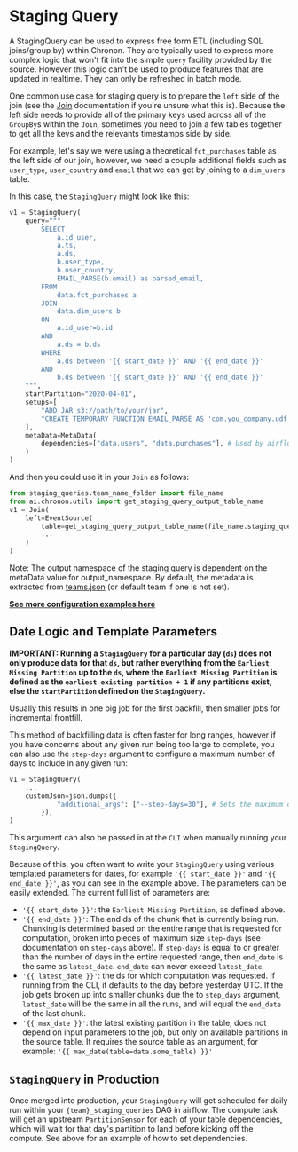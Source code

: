 # Staging Query

A StagingQuery can be used to express free form ETL (including SQL joins/group by) within Chronon. They are typically used
to express more complex logic that won't fit into the simple `query` facility provided by the source. However this logic can't be used to produce features that are updated in realtime. They can only be refreshed in batch mode.

One common use case for staging query is to prepare the `left` side of the join (see the [Join](./Join.md) documentation if you're unsure what this is). Because the left side needs to provide all of the primary keys used across all of the `GroupBy`s within the `Join`, sometimes you need to join a few tables together to get all the keys and the relevants timestamps side by side.

For example, let's say we were using a theoretical `fct_purchases` table as the left side of our join, however, we need a couple additional fields such as `user_type`, `user_country` and `email` that we can get by joining to a `dim_users` table.

In this case, the `StagingQuery` might look like this:

```python
v1 = StagingQuery(
    query="""
        SELECT
            a.id_user,
            a.ts,
            a.ds,
            b.user_type,
            b.user_country,
            EMAIL_PARSE(b.email) as parsed_email,
        FROM
            data.fct_purchases a
        JOIN
            data.dim_users b
        ON
            a.id_user=b.id
        AND
            a.ds = b.ds
        WHERE
            a.ds between '{{ start_date }}' AND '{{ end_date }}'
        AND
            b.ds between '{{ start_date }}' AND '{{ end_date }}'
    """,
    startPartition="2020-04-01",
    setups=[
        "ADD JAR s3://path/to/your/jar",
        "CREATE TEMPORARY FUNCTION EMAIL_PARSE AS 'com.you_company.udf.your_team.YourUdfClass'",
    ],
    metaData=MetaData(
        dependencies=["data.users", "data.purchases"], # Used by airflow to setup partition sensors
    )
)
```

And then you could use it in your `Join` as follows:

```python
from staging_queries.team_name_folder import file_name
from ai.chronon.utils import get_staging_query_output_table_name
v1 = Join(
    left=EventSource(
        table=get_staging_query_output_table_name(file_name.staging_query_var_name)
        ...
    )
)
```

Note: The output namespace of the staging query is dependent on the metaData value for output_namespace. By default, the
metadata is extracted from [teams.json](https://github.com/airbnb/chronon/blob/main/api/python/test/sample/teams.json) (or default team if one is not set).

**[See more configuration examples here](https://github.com/airbnb/chronon/blob/main/api/python/test/sample/staging_queries)**

## Date Logic and Template Parameters

**IMPORTANT: Running a `StagingQuery` for a particular day (`ds`) does not only produce data for that `ds`, but rather everything from the `Earliest Missing Partition` up to the `ds`, where the `Earliest Missing Partition` is defined as the `earliest existing partition + 1` if any partitions exist, else the `startPartition` defined on the `StagingQuery`.**

Usually this results in one big job for the first backfill, then smaller jobs for incremental frontfill.

This method of backfilling data is often faster for long ranges, however if you have concerns about any given run being too large to complete, you can also use the `step-days` argument to configure a maximum number of days to include in any given run:

```python
v1 = StagingQuery(
    ...
    customJson=json.dumps({
            "additional_args": ["--step-days=30"], # Sets the maximum days to run in one job to 30
        }),
)
```

This argument can also be passed in at the `CLI` when manually running your `StagingQuery`.

Because of this, you often want to write your `StagingQuery` using various templated parameters for dates, for example `'{{ start_date }}'` and `'{{ end_date }}'`, as you can see in the example above. The parameters can be easily extended. The current full list of parameters are:

- `'{{ start_date }}'`: the `Earliest Missing Partition`, as defined above.
- `'{{ end_date }}'`: The end ds of the chunk that is currently being run. Chunking is determined based on the entire range that is requested for computation, broken into pieces of maximum size `step-days` (see documentation on `step-days` above). If `step-days` is equal to or greater than the number of days in the entire requested range, then `end_date` is the same as `latest_date`. `end_date` can never exceed `latest_date`.
- `'{{ latest_date }}'`: the ds for which computation was requested. If running from the CLI, it defaults to the day before yesterday UTC. If the job gets broken up into smaller chunks due the to `step_days` argument, `latest_date` will be the same in all the runs, and will equal the `end_date` of the last chunk.
- `'{{ max_date }}'`: the latest existing partition in the table, does not depend on input parameters to the job, but only on available partitions in the source table. It requires the source table as an argument, for example: `'{{ max_date(table=data.some_table) }}'`

## `StagingQuery` in Production

Once merged into production, your `StagingQuery` will get scheduled for daily run within your `{team}_staging_queries` DAG in airflow. The compute task will get an upstream `PartitionSensor` for each of your table dependencies, which will wait for that day's partition to land before kicking off the compute. See above for an example of how to set dependencies.
